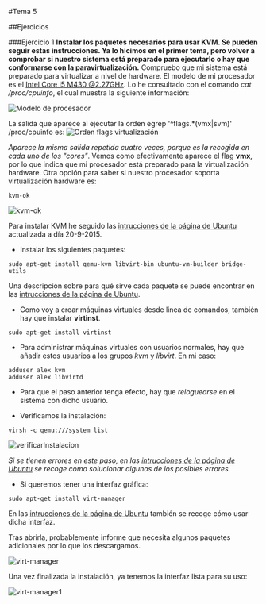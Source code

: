 #Tema 5

##Ejercicios

###Ejercicio 1
**Instalar los paquetes necesarios para usar KVM. Se pueden seguir estas instrucciones. Ya lo hicimos en el primer tema, pero volver a comprobar si nuestro sistema está preparado para ejecutarlo o hay que conformarse con la paravirtualización.**
Compruebo que mi sistema está preparado para virtualizar a nivel de hardware.
El modelo de mi procesador es el [Intel Core i5 M430 @2.27GHz](http://ark.intel.com/products/43537/Intel-Core-i5-430M-Processor-3M-Cache-2_26-GHz). Lo he consultado con el comando *cat /proc/cpuinfo*, el cual muestra la siguiente información:

![Modelo de procesador](http://i1016.photobucket.com/albums/af281/raperaco/cpuinfo_zpsjbqaxxjk.png)

La salida que aparece al ejecutar la orden egrep '^flags.*(vmx|svm)' /proc/cpuinfo es:
![Orden flags virtualización](http://i1016.photobucket.com/albums/af281/raperaco/salidaFlagsVirtualizacion_zpscl5z8qgh.png)

*Aparece la misma salida repetida cuatro veces, porque es la recogida en cada uno de los "cores"*.
Vemos como efectivamente aparece el flag **vmx**, por lo que indica que mi procesador está preparado para la virtualización hardware.
Otra opción para saber si nuestro procesador soporta virtualización hardware es:
~~~
kvm-ok
~~~

![kvm-ok](http://i1016.photobucket.com/albums/af281/raperaco/kvm-ok_zpsqnlggvxm.png)


Para instalar KVM he seguido las [intrucciones de la página de Ubuntu](https://help.ubuntu.com/community/KVM/Installation) actualizada a día 20-9-2015.

* Instalar los siguientes paquetes:
~~~
sudo apt-get install qemu-kvm libvirt-bin ubuntu-vm-builder bridge-utils
~~~
Una descripción sobre para qué sirve cada paquete se puede encontrar en las [intrucciones de la página de Ubuntu](https://help.ubuntu.com/community/KVM/Installation).

* Como voy a crear máquinas virtuales desde linea de comandos, también hay que instalar **virtinst**.
~~~
sudo apt-get install virtinst
~~~

* Para administrar máquinas virtuales con usuarios normales, hay que añadir estos usuarios a los grupos *kvm* y *libvirt*. En mi caso:
~~~
adduser alex kvm
adduser alex libvirtd
~~~

* Para que el paso anterior tenga efecto, hay que *reloguearse* en el sistema con dicho usuario.

* Verificamos la instalación:
~~~
virsh -c qemu:///system list
~~~

![verificarInstalacion](http://i1016.photobucket.com/albums/af281/raperaco/verificarInstalacion_zpsvva9gbnk.png)

*Si se tienen errores en este paso, en las [intrucciones de la página de Ubuntu](https://help.ubuntu.com/community/KVM/Installation) se recoge como solucionar algunos de los posibles errores.*

* Si queremos tener una interfaz gráfica:
~~~
sudo apt-get install virt-manager
~~~
En las [intrucciones de la página de Ubuntu](https://help.ubuntu.com/community/KVM/Installation) también se recoge cómo usar dicha interfaz.

Tras abrirla, probablemente informe que necesita algunos paquetes adicionales por lo que los descargamos.

![virt-manager](http://i1016.photobucket.com/albums/af281/raperaco/virt-manager_zpssexgtazr.png)

Una vez finalizada la instalación, ya tenemos la interfaz lista para su uso:

![virt-manager1](http://i1016.photobucket.com/albums/af281/raperaco/virt-manager1_zps6o82yntt.png)
